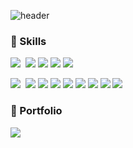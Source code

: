![header](https://capsule-render.vercel.app/api?type=slice&color=0:FFD9FF,100:D3D9FF&height=200&section=header&text=Yerim&fontSize=60&fontAlign=70&rotate=13&fontAlignY=25&desc=Front-end%20Developer&descAlign=70.&descAlignY=44&fontColor=fff)

### 💪 Skills 
<img src="https://img.shields.io/badge/Git-F05032?style=flat-square&logo=Git&logoColor=white"/>&nbsp;
<img src="https://img.shields.io/badge/Github-181717?style=flat-square&logo=Github&logoColor=white"/>
<img src="https://img.shields.io/badge/VisualStudioCode-007ACC?style=flat-square&logo=VisualStudioCode&logoColor=white"/>
<img src="https://img.shields.io/badge/Notion-181717?style=flat-square&logo=Notion&logoColor=white"/>
<img src="https://img.shields.io/badge/Slack-4A154B?style=flat-square&logo=Slack&logoColor=white"/>

<img src="https://img.shields.io/badge/JavaScript-F7DF1E?style=flat-square&logo=JavaScript&logoColor=black"/>&nbsp;
<img src="https://img.shields.io/badge/TypeScript-3178C6?style=flat-square&logo=TypeScript&logoColor=white"/>
<img src="https://img.shields.io/badge/HTML5-E34F26?style=flat-square&logo=HTML5&logoColor=white"/>
<img src="https://img.shields.io/badge/CSS3-1572B6?style=flat-square&logo=CSS3&logoColor=white"/>
<img src="https://img.shields.io/badge/SASS-CC6699?style=flat-square&logo=SASS&logoColor=white"/>
<img src="https://img.shields.io/badge/React-61DAFB?style=flat-square&logo=React&logoColor=black"/>
<img src="https://img.shields.io/badge/Next.js-181717?style=flat-square&logo=Next.js&logoColor=eee"/>
<img src="https://img.shields.io/badge/Tailwind CSS-06B6D4?style=flat-square&logo=Tailwind CSS&logoColor=white"/>
<img src="https://img.shields.io/badge/styled components-DB7093?style=flat-square&logo=styled components&logoColor=white"/>

### 📄 Portfolio

<a href="https://nice-papaya-f24.notion.site/Portfolio-2887c513758c412888fe60aff7bdcf8c" target="_blank"><img src="https://img.shields.io/badge/Notion-000000?style=flat-square&logo=Notion&logoColor=white"/></a>
